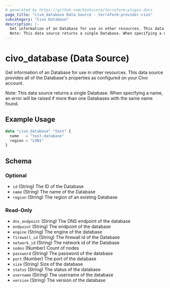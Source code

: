 ```yaml
---
# generated by https://github.com/hashicorp/terraform-plugin-docs
page_title: "civo_database Data Source - terraform-provider-civo"
subcategory: "Civo Database"
description: |-
  Get information of an Database for use in other resources. This data source provides all of the Database's properties as configured on your Civo account.
  Note: This data source returns a single Database. When specifying a name, an error will be raised if more than one Databases with the same name found.
---
```


# civo_database (Data Source)

Get information of an Database for use in other resources. This data source provides all of the Database's properties as configured on your Civo account.

Note: This data source returns a single Database. When specifying a name, an error will be raised if more than one Databases with the same name found.

## Example Usage

```terraform
data "civo_database" "test" {
  name   = "test-database"
  region = "LON1"
}
```

<!-- schema generated by tfplugindocs -->
## Schema

### Optional

- `id` (String) The ID of the Database
- `name` (String) The name of the Database
- `region` (String) The region of an existing Database

### Read-Only

- `dns_endpoint` (String) The DNS endpoint of the database
- `endpoint` (String) The endpoint of the database
- `engine` (String) The engine of the database
- `firewall_id` (String) The firewall id of the Database
- `network_id` (String) The network id of the Database
- `nodes` (Number) Count of nodes
- `password` (String) The password of the database
- `port` (Number) The port of the database
- `size` (String) Size of the database
- `status` (String) The status of the database
- `username` (String) The username of the database
- `version` (String) The version of the database



